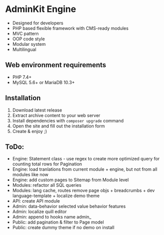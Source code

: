 # AdminKit Engine
* Designed for developers
* PHP based flexible framework with CMS-ready modules
* MVC pattern
* OOP code style
* Modular system
* Multilingual

## Web environment requirements
* PHP 7.4+
* MySQL 5.6+ or MariaDB 10.3+

## Installation
1. Download latest release
2. Extract archive content to your web server
3. Install dependencies with `composer upgrade` command
4. Open the site and fill out the installation form
5. Create & enjoy ;)

## ToDo:
* Engine: Statement class - use regex to create more optimized query for counting total rows for Pagination
* Engine: load tranlations from current module + engine, but not from all modules like now
* Engine: add custom pages to Sitemap from Module level
* Modules: refactor all SQL queries
* Modules: lang cache, routes remove page objs + breadcrumbs + dev language-template + localize demo theme
* API: create API module
* Admin: data-behavior selected value behavior features
* Admin: localize quill editor
* Admin: append to hooks name admin_
* Public: add pagination & filter to Page model
* Public: create dummy theme if no demo on install
